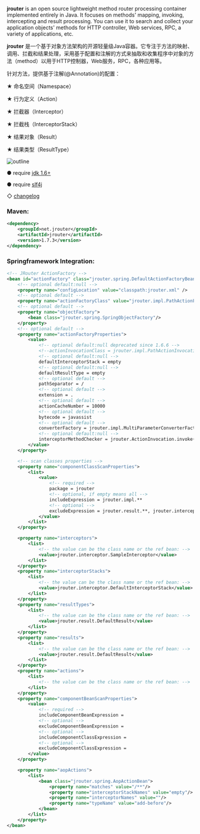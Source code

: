 
**jrouter** is an open source lightweight method router processing container implemented entirely in Java. It focuses on methods' mapping, invoking, intercepting and result processing. You can use it to search and collect your application objects' methods for HTTP controller, Web services, RPC, a variety of applications, etc.

**jrouter** 是一个基于对象方法架构的开源轻量级Java容器。它专注于方法的映射、调用、拦截和结果处理，采用基于配置和注解的方式来抽取和收集程序中对象的方法（method）以用于HTTP控制器，Web服务，RPC，各种应用等。

针对方法，提供基于注解(@Annotation)的配置：

★ 命名空间（Namespace）

★ 行为定义（Action）

★ 拦截器（Interceptor）

★ 拦截栈（InterceptorStack）

★ 结果对象（Result）

★ 结果类型（ResultType）

![outline](https://raw.githubusercontent.com/innjj/jrouter/master/outline.png)

● require [jdk 1.6+](http://www.oracle.com/technetwork/java/javase/downloads/index.html)

● require [slf4j](http://www.slf4j.org/download.html)

◇ [changelog](https://github.com/innjj/jrouter/blob/master/src/main/resources/changelog.txt)

### Maven: ###
```xml
<dependency>
    <groupId>net.jrouter</groupId>
    <artifactId>jrouter</artifactId>
    <version>1.7.3</version>
</dependency>
```

### Springframework Integration: ###
```xml
<!-- JRouter ActionFactory -->
<bean id="actionFactory" class="jrouter.spring.DefaultActionFactoryBean">
    <!-- optional default:null -->
    <property name="configLocation" value="classpath:jrouter.xml" />
    <!-- optional default -->
    <property name="actionFactoryClass" value="jrouter.impl.PathActionFactory"/>
    <!-- optional default -->
    <property name="objectFactory">
        <bean class="jrouter.spring.SpringObjectFactory"/>
    </property>
    <!-- optional default -->
    <property name="actionFactoryProperties">
        <value>
            <!-- optional default:null deprecated since 1.6.6 -->
            <!--actionInvocationClass = jrouter.impl.PathActionInvocation-->
            <!-- optional default:null -->
            defaultInterceptorStack = empty
            <!-- optional default:null -->
            defaultResultType = empty
            <!-- optional default -->
            pathSeparator = /
            <!-- optional default -->
            extension = .
            <!-- optional default -->
            actionCacheNumber = 10000
            <!-- optional default -->
            bytecode = javassist
            <!-- optional default -->
            converterFactory = jrouter.impl.MultiParameterConverterFactory
            <!-- optional default:null -->
            interceptorMethodChecker = jrouter.ActionInvocation.invoke(**)|jrouter.ActionInvocation.invokeActionOnly(**)
        </value>
    </property>

    <!-- scan classes properties -->
    <property name="componentClassScanProperties">
        <list>
            <value>
                <!-- required -->
                package = jrouter
                <!-- optional, if empty means all -->
                includeExpression = jrouter.impl.**
                <!-- optional -->
                excludeExpression = jrouter.result.**, jrouter.interceptor.**
            </value>
        </list>
    </property>

    <property name="interceptors">
        <list>
            <!-- the value can be the class name or the ref bean: -->
            <value>jrouter.interceptor.SampleInterceptor</value>
        </list>
    </property>
    <property name="interceptorStacks">
        <list>
            <!-- the value can be the class name or the ref bean: -->
            <value>jrouter.interceptor.DefaultInterceptorStack</value>
        </list>
    </property>
    <property name="resultTypes">
        <list>
            <!-- the value can be the class name or the ref bean: -->
            <value>jrouter.result.DefaultResult</value>
        </list>
    </property>
    <property name="results">
        <list>
            <!-- the value can be the class name or the ref bean: -->
            <value>jrouter.result.DefaultResult</value>
        </list>
    </property>
    <property name="actions">
        <list>
            <!-- the value can be the class name or the ref bean: -->
        </list>
    </property>
    <property name="componentBeanScanProperties">
        <value>
            <!-- required -->
            includeComponentBeanExpression =
            <!-- optional -->
            excludeComponentBeanExpression =
            <!-- optional -->
            includeComponentClassExpression =
            <!-- optional -->
            excludeComponentClassExpression =
        </value>
    </property>

    <property name="aopActions">
        <list>
            <bean class="jrouter.spring.AopActionBean">
                <property name="matches" value="/**"/>
                <property name="interceptorStackNames" value="empty"/>
                <property name="interceptorNames" value=""/>
                <property name="typeName" value="add-before"/>
            </bean>
        </list>
    </property>
</bean>
```